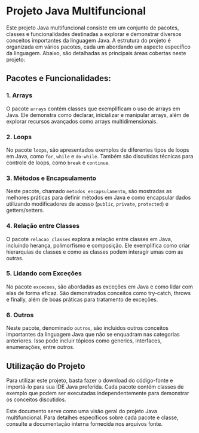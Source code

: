 # Projeto Java Multifuncional

Este projeto Java multifuncional consiste em um conjunto de pacotes, classes e funcionalidades destinadas a explorar e demonstrar diversos conceitos importantes da linguagem Java. A estrutura do projeto é organizada em vários pacotes, cada um abordando um aspecto específico da linguagem. Abaixo, são detalhadas as principais áreas cobertas neste projeto:

## Pacotes e Funcionalidades:

### 1. Arrays

O pacote `arrays` contém classes que exemplificam o uso de arrays em Java. Ele demonstra como declarar, inicializar e manipular arrays, além de explorar recursos avançados como arrays multidimensionais.

### 2. Loops

No pacote `loops`, são apresentados exemplos de diferentes tipos de loops em Java, como `for`, `while` e `do-while`. Também são discutidas técnicas para controle de loops, como `break` e `continue`.

### 3. Métodos e Encapsulamento

Neste pacote, chamado `metodos_encapsulamento`, são mostradas as melhores práticas para definir métodos em Java e como encapsular dados utilizando modificadores de acesso (`public`, `private`, `protected`) e getters/setters.

### 4. Relação entre Classes

O pacote `relacao_classes` explora a relação entre classes em Java, incluindo herança, polimorfismo e composição. Ele exemplifica como criar hierarquias de classes e como as classes podem interagir umas com as outras.

### 5. Lidando com Exceções

No pacote `excecoes`, são abordadas as exceções em Java e como lidar com elas de forma eficaz. São demonstrados conceitos como try-catch, throws e finally, além de boas práticas para tratamento de exceções.

### 6. Outros

Neste pacote, denominado `outros`, são incluídos outros conceitos importantes da linguagem Java que não se enquadram nas categorias anteriores. Isso pode incluir tópicos como generics, interfaces, enumerações, entre outros.

## Utilização do Projeto

Para utilizar este projeto, basta fazer o download do código-fonte e importá-lo para sua IDE Java preferida. Cada pacote contém classes de exemplo que podem ser executadas independentemente para demonstrar os conceitos discutidos.

Este documento serve como uma visão geral do projeto Java multifuncional. Para detalhes específicos sobre cada pacote e classe, consulte a documentação interna fornecida nos arquivos fonte.

